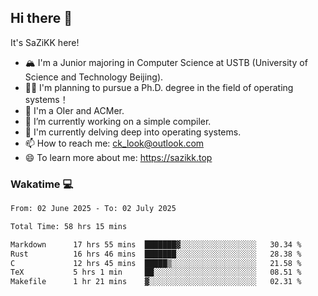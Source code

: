 ## Hi there 👋

It's SaZiKK here!

- 🏔️ I'm a Junior majoring in Computer Science  at USTB (University of Science and Technology Beijing).
- 🧑‍🎓 I'm planning to pursue a Ph.D. degree in the field of operating systems！
- 🚀 I'm a OIer and ACMer.
- 🔭 I’m currently working on a simple compiler.
- 🌱 I'm currently delving deep into operating systems.
- 📫 How to reach me: ck_look@outlook.com
- 😄 To learn more about me: https://sazikk.top

  
<!--
**SaZiKK/SaZiKK** is a ✨ _special_ ✨ repository because its `README.md` (this file) appears on your GitHub profile.

Here are some ideas to get you started:

- 🔭 I’m currently working on ...
- 🌱 I’m currently learning ...
- 👯 I’m looking to collaborate on ...
- 🤔 I’m looking for help with ...
- 💬 Ask me about ...
- 📫 How to reach me: ...
- 😄 Pronouns: ...
- ⚡ Fun fact: ...
-->

### Wakatime 💻

<!--START_SECTION:waka-->

```txt
From: 02 June 2025 - To: 02 July 2025

Total Time: 58 hrs 15 mins

Markdown      17 hrs 55 mins  ███████▓░░░░░░░░░░░░░░░░░   30.34 %
Rust          16 hrs 46 mins  ███████░░░░░░░░░░░░░░░░░░   28.38 %
C             12 hrs 45 mins  █████▒░░░░░░░░░░░░░░░░░░░   21.58 %
TeX           5 hrs 1 min     ██░░░░░░░░░░░░░░░░░░░░░░░   08.51 %
Makefile      1 hr 21 mins    ▓░░░░░░░░░░░░░░░░░░░░░░░░   02.31 %
```

<!--END_SECTION:waka-->
